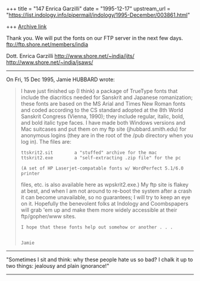 +++
title = "147 Enrica Garzilli"
date = "1995-12-17"
upstream_url = "https://list.indology.info/pipermail/indology/1995-December/003861.html"

+++
[Archive link](https://list.indology.info/pipermail/indology/1995-December/003861.html)

Thank you.
We will put the fonts on our FTP server in the next few days.
ftp://ftp.shore.net/members/india

Dott. Enrica Garzilli
http://www.shore.net/~india/ijts/
http://www.shore.net/~india/jsaws/

********************************************
On Fri, 15 Dec 1995, Jamie HUBBARD wrote:

> I have just finished up (I think) a package of TrueType fonts that
> include the diacritics needed for Sanskrit and Japanese romanization;
> these fonts are based on the MS Arial and Times New Roman fonts and
> coded according to the CS standard adopted at the 8th World Sanskrit
> Congress (Vienna, 1990); they include regular, italic, bold, and bold
> italic type faces. I have made both Windows versions and Mac suitcases
> and put them on my ftp site (jhubbard.smith.edu) for anonymous logins
> (they are in the root of the /pub directory when you log in). The files 
> are:
> 
>     ttskrit2.sit        a "stuffed" archive for the mac 
>     ttskrit2.exe        a "self-extracting .zip file" for the pc 
>     
>     (A set of HP Laserjet-compatable fonts w/ WordPerfect 5.1/6.0 printer 
> files, etc. is also available here as wpskrit2.exe.) My ftp site is 
> flakey at best, and when I am not around to re-boot the system after a 
> crash it can become unavailable, so no guarantees; I will try to keep an 
> eye on it. Hopefully the benevolent folks at Indology and Coombspapers 
> will grab 'em up and make them more widely accessible at their 
> ftp/gopher/www sites. 
> 
>     I hope that these fonts help out somehow or another . . .
>     
>     
>     Jamie 
>  
> 

******************************************************************************
"Sometimes I sit and think: why these people hate us so bad? I chalk it up 
to two things: jealousy and plain ignorance!" 
******************************************************************************










